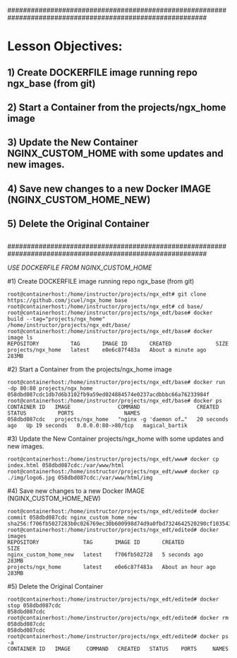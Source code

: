 ###########################################################################################################
# Lesson Objectives:
##			1) Create DOCKERFILE image running repo ngx_base (from git)
##			2) Start a Container from the projects/ngx_home image
##			3) Update the New Container NGINX_CUSTOM_HOME with some updates and new images.
##			4) Save new changes to a new Docker IMAGE (NGINX_CUSTOM_HOME_NEW)
##			5) Delete the Original Container
##																									
###########################################################################################################

*USE DOCKERFILE FROM NGINX_CUSTOM_HOME*

#1) Create DOCKERFILE image running repo ngx_base (from git)

```
root@containerhost:/home/instructor/projects/ngx_edt# git clone https://github.com/jcuel/ngx_home base
root@containerhost:/home/instructor/projects/ngx_edt# cd base/
root@containerhost:/home/instructor/projects/ngx_edt/base# docker build --tag="projects/ngx_home" /home/instructor/projects/ngx_edt/base/
root@containerhost:/home/instructor/projects/ngx_edt/base# docker image ls
REPOSITORY          TAG       IMAGE ID       CREATED              SIZE
projects/ngx_home   latest    e0e6c87f483a   About a minute ago   283MB

```
#2) Start a Container from the projects/ngx_home image

```
root@containerhost:/home/instructor/projects/ngx_edt/base# docker run -dp 80:80 projects/ngx_home
058dbd087cdc1db7d6b3102fb9a59ed024884574e0237acdbbbc66a76233984f
root@containerhost:/home/instructor/projects/ngx_edt/base# docker ps
CONTAINER ID   IMAGE               COMMAND                  CREATED          STATUS          PORTS                NAMES
058dbd087cdc   projects/ngx_home   "nginx -g 'daemon of…"   20 seconds ago   Up 19 seconds   0.0.0.0:80->80/tcp   magical_bartik

```
#3) Update the New Container projects/ngx_home with some updates and new images.

```
root@containerhost:/home/instructor/projects/ngx_edt/www# docker cp index.html 058dbd087cdc:/var/www/html
root@containerhost:/home/instructor/projects/ngx_edt/www# docker cp ./img/logo6.jpg 058dbd087cdc:/var/www/html/img

```
#4) Save new changes to a new Docker IMAGE (NGINX_CUSTOM_HOME_NEW)

```
root@containerhost:/home/instructor/projects/ngx_edt/edited# docker commit 058dbd087cdc nginx_custom_home_new
sha256:f706fb5027283b0c026769ec30b600998d74d9a0fbd7324642520290cf103543
root@containerhost:/home/instructor/projects/ngx_edt/edited# docker images
REPOSITORY              TAG       IMAGE ID       CREATED             SIZE
nginx_custom_home_new   latest    f706fb502728   5 seconds ago       283MB
projects/ngx_home       latest    e0e6c87f483a   About an hour ago   283MB

```
#5) Delete the Original Container

```
root@containerhost:/home/instructor/projects/ngx_edt/edited# docker stop 058dbd087cdc
058dbd087cdc
root@containerhost:/home/instructor/projects/ngx_edt/edited# docker rm 058dbd087cdc
058dbd087cdc
root@containerhost:/home/instructor/projects/ngx_edt/edited# docker ps -a
CONTAINER ID   IMAGE     COMMAND   CREATED   STATUS    PORTS     NAMES

```
